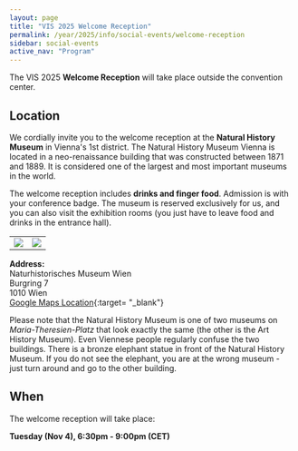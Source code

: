 ```yaml
---
layout: page
title: "VIS 2025 Welcome Reception"
permalink: /year/2025/info/social-events/welcome-reception
sidebar: social-events
active_nav: "Program"
---
```


The VIS 2025 **Welcome Reception** will take place outside the convention center.

## Location

We cordially invite you to the welcome reception at the **Natural History Museum** in Vienna's 1st district.
The Natural History Museum Vienna is located in a neo-renaissance building that was constructed between 1871 and 1889.
It is considered one of the largest and most important museums in the world.

The welcome reception includes **drinks and finger food**. Admission is with your conference badge.
The museum is reserved exclusively for us, and you can also visit the exhibition rooms (you just have to leave food and drinks in the entrance hall).

<table>
    <tr>
        <td><img src="/year/2025/assets/venue-and-travel/reception-nhm.png" /></td>
        <td><img src="/year/2025/assets/venue-and-travel/reception-nhm-inside.png" /></td>
    </tr>
</table>

**Address:**<br />
Naturhistorisches Museum Wien<br />
Burgring 7<br />
1010 Wien<br />
[Google Maps Location](https://maps.app.goo.gl/c2Zrkp88F5nk49bq8){:target= "_blank"}

Please note that the Natural History Museum is one of two museums on *Maria-Theresien-Platz* that look exactly the same (the other is the Art History Museum).
Even Viennese people regularly confuse the two buildings.
There is a bronze elephant statue in front of the Natural History Museum.
If you do not see the elephant, you are at the wrong museum - just turn around and go to the other building.


## When

The welcome reception will take place:

**Tuesday (Nov 4), 6:30pm - 9:00pm (CET)**
